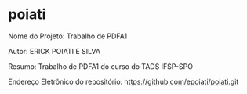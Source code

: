 # poiati

Nome do Projeto: Trabalho de PDFA1

Autor: ERICK POIATI E SILVA

Resumo: Trabalho de PDFA1 do curso do TADS IFSP-SPO

Endereço Eletrônico do repositório: https://github.com/epoiati/poiati.git
